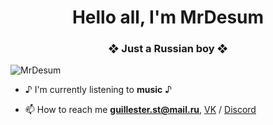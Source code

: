 <h1 align="center">Hello all, I'm MrDesum</h1>
<h3 align="center">❖ Just a Russian boy ❖</h3>

<p align="left"> <img src="" alt="MrDesum" /> </p>

- ♪ I'm currently listening to **music** ♪

- 📫 How to reach me **guillester.st@mail.ru**, [VK](https://vk.com/mrdesum) / [Discord](https://discord.gg/vEBDQPc6rr)
